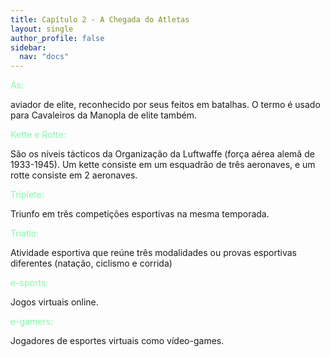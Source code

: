```yaml
---
title: Capítulo 2 - A Chegada do Atletas
layout: single
author_profile: false
sidebar:
  nav: "docs"
---
```

<p style="color:#82faaa">Ás:</p> aviador de elite, reconhecido por seus feitos em batalhas. O termo é usado para Cavaleiros da Manopla de elite também.

<p style="color:#82faaa">Kette e Rotte:</p> São os níveis tácticos da Organização da Luftwaffe (força aérea alemã de 1933-1945). Um kette consiste em um esquadrão de três aeronaves, e um rotte consiste em 2 aeronaves.

<p style="color:#82faaa">Triplete:</p> Triunfo em três competições esportivas na mesma temporada.

<p style="color:#82faaa">Triatlo:</p> Atividade esportiva que reúne três modalidades ou provas esportivas diferentes (natação, ciclismo e corrida)

<p style="color:#82faaa">e-sports:</p> Jogos virtuais online. 

<p style="color:#82faaa">e-gamers:</p> Jogadores de esportes virtuais como vídeo-games.
